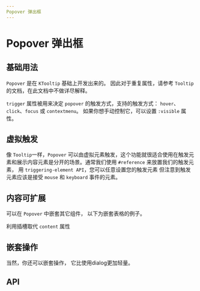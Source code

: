 ```yaml
---
Popover 弹出框
---
```


# Popover 弹出框

## 基础用法

`Popover` 是在 `KTooltip` 基础上开发出来的。 因此对于重复属性，请参考 `Tooltip` 的文档，在此文档中不做详尽解释。

`trigger` 属性被用来决定 `popover` 的触发方式，支持的触发方式： `hover`、`click`、`focus` 或 `contextmenu`。 如果你想手动控制它，可以设置 `:visible` 属性。

<demo path="./def.vue" />

## 虚拟触发

像 `Tooltip`一样，`Popover` 可以由虚拟元素触发，这个功能就很适合使用在触发元素和展示内容元素是分开的场景。通常我们使用 `#reference` 来放置我们的触发元素， 用 `triggering-element API`，您可以任意设置您的触发元素 但注意到触发元素应该是接受 `mouse` 和 `keyboard` 事件的元素。

<demo path="./virtualPopover.vue" />

## 内容可扩展

可以在 `Popover` 中嵌套其它组件， 以下为嵌套表格的例子。

利用插槽取代 `content` 属性

<demo path="./slotContent.vue" />

## 嵌套操作

当然，你还可以嵌套操作， 它比使用dialog更加轻量。

<demo path="./nestedPopover.vue" />

## API

<API src="./popover.json" lang="zh"></API>

